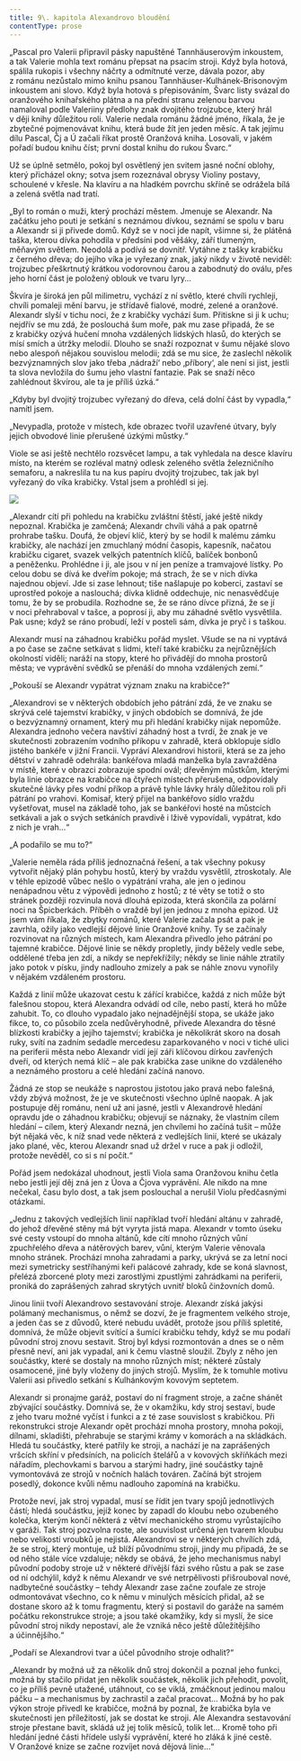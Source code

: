 ```yaml
---
title: 9\. kapitola Alexandrovo bloudění
contentType: prose
---
```


„Pascal pro Valerii připravil pásky napuštěné Tannhäuserovým inkoustem, a tak Valerie mohla text románu přepsat na psacím stroji. Když byla hotová, spálila rukopis i všechny náčrty a odmítnuté verze, dávala pozor, aby z románu nezůstalo mimo knihu psanou Tannhäuser-Kulhánek-Brisonovým inkoustem ani slovo. Když byla hotová s přepisováním, Švarc listy svázal do oranžového knihařského plátna a na přední stranu zelenou barvou namaloval podle Valeriiny předlohy znak dvojitého trojzubce, který hrál v ději knihy důležitou roli. Valerie nedala románu žádné jméno, říkala, že je zbytečné pojmenovávat knihu, která bude žít jen jeden měsíc. A tak jejímu dílu Pascal, Čj a Ú začali říkat prostě Oranžová kniha. Losovali, v jakém pořadí budou knihu číst; první dostal knihu do rukou Švarc.“

Už se úplně setmělo, pokoj byl osvětlený jen svitem jasné noční oblohy, který přicházel okny; sotva jsem rozeznával obrysy Violiny postavy, schoulené v křesle. Na klavíru a na hladkém povrchu skříně se odrážela bílá a zelená světla nad tratí.

„Byl to román o muži, který prochází městem. Jmenuje se Alexandr. Na začátku jeho pouti je setkání s neznámou dívkou, seznámí se spolu v baru a Alexandr si ji přivede domů. Když se v noci jde napít, všimne si, že plátěná taška, kterou dívka pohodila v předsíni pod věšáky, září tlumeným, měňavým světlem. Neodolá a podívá se dovnitř. Vytáhne z tašky krabičku z černého dřeva; do jejího víka je vyřezaný znak, jaký nikdy v životě neviděl: trojzubec přeškrtnutý krátkou vodorovnou čarou a zabodnutý do oválu, přes jeho horní část je položený oblouk ve tvaru lyry…

Škvíra je široká jen půl milimetru, vychází z ní světlo, které chvíli rychleji, chvíli pomaleji mění barvu, je střídavě fialové, modré, zelené a oranžové. Alexandr slyší v tichu noci, že z krabičky vychází šum. Přitiskne si ji k uchu; nejdřív se mu zdá, že poslouchá šum moře, pak mu zase připadá, že se z krabičky ozývá hučení mnoha vzdálených lidských hlasů, do kterých se mísí smích a útržky melodií. Dlouho se snaží rozpoznat v šumu nějaké slovo nebo alespoň nějakou souvislou melodii; zdá se mu sice, že zaslechl několik bezvýznamných slov jako třeba ‚nádraží‘ nebo ‚příbory‘, ale není si jist, jestli ta slova nevložila do šumu jeho vlastní fantazie. Pak se snaží něco zahlédnout škvírou, ale ta je příliš úzká.“

„Kdyby byl dvojitý trojzubec vyřezaný do dřeva, celá dolní část by vypadla,“ namítl jsem.

„Nevypadla, protože v místech, kde obrazec tvořil uzavřené útvary, byly jejich obvodové linie přerušené úzkými můstky.“

Viole se asi ještě nechtělo rozsvěcet lampu, a tak vyhledala na desce klavíru místo, na kterém se rozléval matný odlesk zeleného světla železničního semaforu, a nakreslila tu na kus papíru dvojitý trojzubec, tak jak byl vyřezaný do víka krabičky. Vstal jsem a prohlédl si jej.

![](../Images/prazdne_ulice_005.jpg)

„Alexandr cítí při pohledu na krabičku zvláštní štěstí, jaké ještě nikdy nepoznal. Krabička je zamčená; Alexandr chvíli váhá a pak opatrně prohrabe tašku. Doufá, že objeví klíč, který by se hodil k malému zámku krabičky, ale nachází jen zmuchlaný módní časopis, kapesník, načatou krabičku cigaret, svazek velkých patentních klíčů, balíček bonbonů a peněženku. Prohlédne i ji, ale jsou v ní jen peníze a tramvajové lístky. Po celou dobu se dívá ke dveřím pokoje; má strach, že se v nich dívka najednou objeví. Jde si zase lehnout; tiše našlapuje po koberci, zastaví se uprostřed pokoje a naslouchá; dívka klidně oddechuje, nic nenasvědčuje tomu, že by se probudila. Rozhodne se, že se ráno dívce přizná, že se jí v noci přehraboval v tašce, a poprosí ji, aby mu záhadné světlo vysvětlila. Pak usne; když se ráno probudí, leží v posteli sám, dívka je pryč i s taškou.

Alexandr musí na záhadnou krabičku pořád myslet. Všude se na ni vyptává a po čase se začne setkávat s lidmi, kteří také krabičku za nejrůznějších okolností viděli; naráží na stopy, které ho přivádějí do mnoha prostorů města; ve vyprávění svědků se přenáší do mnoha vzdálených zemí.“

„Pokouší se Alexandr vypátrat význam znaku na krabičce?“

„Alexandrovi se v některých obdobích jeho pátrání zdá, že ve znaku se skrývá celé tajemství krabičky, v jiných obdobích se domnívá, že jde o bezvýznamný ornament, který mu při hledání krabičky nijak nepomůže. Alexandra jednoho večera navštíví záhadný host a tvrdí, že znak je ve skutečnosti zobrazením vodního příkopu v zahradě, která obklopuje sídlo jistého bankéře v jižní Francii. Vypráví Alexandrovi historii, která se za jeho dětství v zahradě odehrála: bankéřova mladá manželka byla zavražděna v místě, které v obrazci zobrazuje spodní ovál; dřevěným můstkům, kterými byla linie obrazce na krabičce na čtyřech místech přerušena, odpovídaly skutečné lávky přes vodní příkop a právě tyhle lávky hrály důležitou roli při pátrání po vrahovi. Komisař, který přijel na bankéřovo sídlo vraždu vyšetřovat, musel na základě toho, jak se bankéřovi hosté na můstcích setkávali a jak o svých setkáních pravdivě i lživě vypovídali, vypátrat, kdo z nich je vrah…“

„A podařilo se mu to?“

„Valerie neměla ráda příliš jednoznačná řešení, a tak všechny pokusy vytvořit nějaký plán pohybu hostů, který by vraždu vysvětlil, ztroskotaly. Ale v téhle epizodě vůbec nešlo o vypátrání vraha, ale jen o jedinou nenápadnou větu z výpovědi jednoho z hostů; z té věty se totiž o sto stránek později rozvinula nová dlouhá epizoda, která skončila za polární noci na Špicberkách. Příběh o vraždě byl jen jednou z mnoha epizod. Už jsem vám říkala, že zbytky románů, které Valerie začala psát a pak je zavrhla, ožily jako vedlejší dějové linie Oranžové knihy. Ty se začínaly rozvinovat na různých místech, kam Alexandra přivedlo jeho pátrání po tajemné krabičce. Dějové linie se někdy propletly, jindy běžely vedle sebe, oddělené třeba jen zdí, a nikdy se nepřekřížily; někdy se linie náhle ztratily jako potok v písku, jindy nadlouho zmizely a pak se náhle znovu vynořily v nějakém vzdáleném prostoru.

Každá z linií může ukazovat cestu k zářící krabičce, každá z nich může být falešnou stopou, která Alexandra odvádí od cíle, nebo pastí, která ho může zahubit. To, co dlouho vypadalo jako nejnadějnější stopa, se ukáže jako fikce, to, co působilo zcela nedůvěryhodně, přivede Alexandra do těsné blízkosti krabičky a jejího tajemství; krabička je několikrát skoro na dosah ruky, svítí na zadním sedadle mercedesu zaparkovaného v noci v tiché ulici na periferii města nebo Alexandr vidí její záři klíčovou dírkou zavřených dveří, od kterých nemá klíč – ale pak krabička zase unikne do vzdáleného a neznámého prostoru a celé hledání začíná nanovo.

Žádná ze stop se neukáže s naprostou jistotou jako pravá nebo falešná, vždy zbývá možnost, že je ve skutečnosti všechno úplně naopak. A jak postupuje děj románu, není už ani jasné, jestli v Alexandrově hledání opravdu jde o záhadnou krabičku; objevují se náznaky, že vlastním cílem hledání – cílem, který Alexandr nezná, jen chvílemi ho začíná tušit – může být nějaká věc, k níž snad vede některá z vedlejších linií, které se ukázaly jako plané, věc, kterou Alexandr snad už držel v ruce a pak ji odložil, protože nevěděl, co si s ní počít.“

Pořád jsem nedokázal uhodnout, jestli Viola sama Oranžovou knihu četla nebo jestli její děj zná jen z Úova a Čjova vyprávění. Ale nikdo na mne nečekal, času bylo dost, a tak jsem poslouchal a nerušil Violu předčasnými otázkami.

„Jednu z takových vedlejších linií například tvoří hledání altánu v zahradě, do jehož dřevěné stěny má být vyryta jistá mapa. Alexandr v tomto úseku své cesty vstoupí do mnoha altánů, kde cítí mnoho různých vůní zpuchřelého dřeva a nátěrových barev, vůní, kterým Valerie věnovala mnoho stránek. Prochází mnoha zahradami a parky, ukrývá se za letní noci mezi symetricky sestříhanými keři palácové zahrady, kde se koná slavnost, přelézá zborcené ploty mezi zarostlými zpustlými zahrádkami na periferii, proniká do zaprášených zahrad skrytých uvnitř bloků činžovních domů.

Jinou linii tvoří Alexandrovo sestavování stroje. Alexandr získá jakýsi polámaný mechanismus, o němž se dozví, že je fragmentem velkého stroje, a jeden čas se z důvodů, které nebudu uvádět, protože jsou příliš spletité, domnívá, že může objevit svítící a šumící krabičku tehdy, když se mu podaří původní stroj znovu sestavit. Stroj byl kdysi rozmontován a dnes se o něm přesně neví, ani jak vypadal, ani k čemu vlastně sloužil. Zbyly z něho jen součástky, které se dostaly na mnoho různých míst; některé zůstaly osamocené, jiné byly vloženy do jiných strojů. Myslím, že k tomuhle motivu Valerii asi přivedlo setkání s Kulhánkovým kovovým septetem.

Alexandr si pronajme garáž, postaví do ní fragment stroje, a začne shánět zbývající součástky. Domnívá se, že v okamžiku, kdy stroj sestaví, bude z jeho tvaru možné vyčíst i funkci a z té zase souvislost s krabičkou. Při rekonstrukci stroje Alexandr opět prochází mnoha prostory, mnoha pokoji, dílnami, skladišti, přehrabuje se starými krámy v komorách a na skládkách. Hledá tu součástky, které patřily ke stroji, a nachází je na zaprášených vršcích skříní v předsíních, na policích štelářů a v kovových skříňkách mezi nářadím, plechovkami s barvou a starými hadry, jiné součástky tajně vymontovává ze strojů v nočních halách továren. Začíná být strojem posedlý, dokonce kvůli němu nadlouho zapomíná na krabičku.

Protože neví, jak stroj vypadal, musí se řídit jen tvary spojů jednotlivých částí; hledá součástku, jejíž konec by zapadl do kloubu nebo ozubeného kolečka, kterým končí některá z větví mechanického stromu vyrůstajícího v garáži. Tak stroj pozvolna roste, ale souvislost určená jen tvarem kloubu nebo velikostí vroubků je nejistá. Alexandrovi se v některých chvílích zdá, že se stroj, který montuje, už blíží původnímu stroji, jindy mu připadá, že se od něho stále více vzdaluje; někdy se obává, že jeho mechanismus nabyl původní podoby stroje už v některé dřívější fázi svého růstu a pak se zase od ní odchýlil, když k němu Alexandr ve své netrpělivosti přišrouboval nové, nadbytečné součástky – tehdy Alexandr zase začne zoufale ze stroje odmontovávat všechno, co k němu v minulých měsících přidal, až se dostane skoro až k tomu fragmentu, který si postavil do garáže na samém počátku rekonstrukce stroje; a jsou také okamžiky, kdy si myslí, že sice původní stroj nikdy nepostaví, ale že vzniká něco ještě důležitějšího a účinnějšího.“

„Podaří se Alexandrovi tvar a účel původního stroje odhalit?“

„Alexandr by možná už za několik dnů stroj dokončil a poznal jeho funkci, možná by stačilo přidat jen několik součástek, několik jich přehodit, povolit, co je příliš pevně utažené, utáhnout, co se viklá, zmáčknout jedinou malou páčku – a mechanismus by zachrastil a začal pracovat… Možná by ho pak výkon stroje přivedl ke krabičce, možná by poznal, že krabička byla ve skutečnosti jen příležitostí, jak se dostat ke stroji. Ale Alexandra sestavování stroje přestane bavit, skládá už jej tolik měsíců, tolik let… Kromě toho při hledání jedné části hřídele uslyší vyprávění, které ho zláká k jiné cestě. V Oranžové knize se začne rozvíjet nová dějová linie…“
